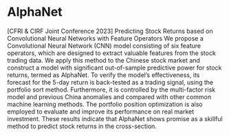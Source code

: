 # AlphaNet
[CFRI &amp; CIRF Joint Conference 2023] Predicting Stock Returns based on Convolutional Neural  Networks with Feature Operators
We propose a Convolutional Neural Network (CNN) model consisting of six feature operators, which are designed to extract valuable features from the stock trading data. We apply this method to the Chinese stock market and construct a model with significant out-of-sample predictive power for stock returns, termed as AlphaNet. To verify the model’s effectiveness, its forecast for the 5-day return is back-tested as a trading signal, using the portfolio sort method. Furthermore, it is controlled by the multi-factor risk model and previous China anomalies and compared with other common machine learning methods. The portfolio position optimization is also employed to evaluate and improve its performance on real market investment. These results indicate that AlphaNet shows promise as a skillful method to predict stock returns in the cross-section.
